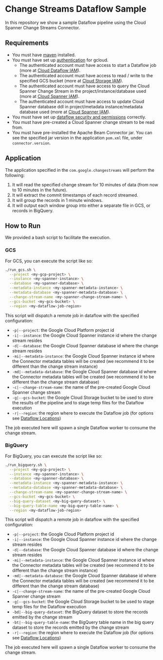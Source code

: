 # Change Streams Dataflow Sample

In this repository we show a sample Dataflow pipeline using the Cloud Spanner Change Streams Connector.

## Requirements

- You must have [maven](https://maven.apache.org/download.cgi) installed.
- You must have set up [authentication](https://cloud.google.com/docs/authentication/getting-started) for gcloud.
    - The authenticated account must have access to start a Dataflow job (more at [Cloud Dataflow IAM](https://cloud.google.com/dataflow/docs/concepts/access-control)).
    - The authenticated account must have access to read / write to the specified GCS bucket (more at [Cloud Storage IAM](https://cloud.google.com/storage/docs/access-control/iam-roles)).
    - The authenticated account must have access to query the Cloud Spanner Change Stream in the project/instance/database used (more at [Cloud Spanner IAM](https://cloud.google.com/spanner/docs/iam)).
    - The authenticated account must have access to update Cloud Spanner database ddl in project/metadata instance/metadata database used (more at [Cloud Spanner IAM](https://cloud.google.com/spanner/docs/iam)).
- You must have set up [dataflow security and permissions](https://cloud.google.com/dataflow/docs/concepts/security-and-permissions#security_and_permissions_for_local_pipelines) correctly.
- You must have pre-created a Cloud Spanner change stream to be read from.
- You must have pre-installed the Apache Beam Connector jar. You can see the specified jar version in the application `pom.xml` file, under `connector.version`.

## Application

The application specified in the `com.google.changestreams` will perform the following:

1. It will read the specified change stream for 10 minutes of data (from now to 10 minutes in the future).
2. It will extract the commit timestamps of each record streamed.
3. It will group the records in 1 minute windows.
4. It will output each window group into either a separate file in GCS, or records in BigQuery.

## How to Run

We provided a bash script to facilitate the execution.

### GCS
For GCS, you can execute the script like so:

```bash
./run_gcs.sh \
  --project <my-gcp-project> \
  --instance <my-spanner-instance> \
  --database <my-spanner-database> \
  --metadata-instance <my-spanner-metadata-instance> \
  --metadata-database <my-spanner-metadata-database> \
  --change-stream-name <my-spanner-change-stream-name> \
  --gcs-bucket <my-gcs-bucket> \
  --region <my-dataflow-job-region>
```

This script will dispatch a remote job in dataflow with the specified configuration:

- `-p|--project`: the Google Cloud Platform project id
- `-i|--instance`: the Google Cloud Spanner instance id where the change stream resides
- `-d|--database`: the Google Cloud Spanner database id where the change stream resides
- `-mi|--metadata-instance`: the Google Cloud Spanner instance id where the Connector metadata tables will be created (we recommend it to be different than the change stream instance)
- `-md|--metadata-database`: the Google Cloud Spanner database id where the Connector metadata tables will be created (we recommend it to be different than the change stream database)
- `-c|--change-stream-name`: the name of the pre-created Google Cloud Spanner change stream
- `-g|--gcs-bucket`: the Google Cloud Storage bucket to be used to store the results of the pipeline and to stage temp files for the Dataflow execution
- `-r|--region`: the region where to execute the Dataflow job (for options see [Dataflow Locations](https://cloud.google.com/dataflow/docs/resources/locations))

The job executed here will spawn a single Dataflow worker to consume the change stream.

### BigQuery
For BigQuery, you can execute the script like so:

```bash
./run_bigquery.sh \
  --project <my-gcp-project> \
  --instance <my-spanner-instance> \
  --database <my-spanner-database> \
  --metadata-instance <my-spanner-metadata-instance> \
  --metadata-database <my-spanner-metadata-database> \
  --change-stream-name <my-spanner-change-stream-name> \
  --gcs-bucket <my-gcs-bucket> \
  --big-query-dataset <my-big-query-dataset> \
  --big-query-table-name <my-big-query-table-name> \
  --region <my-dataflow-job-region>
```

This script will dispatch a remote job in dataflow with the specified configuration:

- `-p|--project`: the Google Cloud Platform project id
- `-i|--instance`: the Google Cloud Spanner instance id where the change stream resides
- `-d|--database`: the Google Cloud Spanner database id where the change stream resides
- `-mi|--metadata-instance`: the Google Cloud Spanner instance id where the Connector metadata tables will be created (we recommend it to be different than the change stream instance)
- `-md|--metadata-database`: the Google Cloud Spanner database id where the Connector metadata tables will be created (we recommend it to be different than the change stream database)
- `-c|--change-stream-name`: the name of the pre-created Google Cloud Spanner change stream
- `-g|--gcs-bucket`: the Google Cloud Storage bucket to be used to stage temp files for the Dataflow execution
- `-bd|--big-query-dataset`: the BigQuery dataset to store the records emitted by the change stream
- `-bt|--big-query-table-name`: the BigQuery table name in the big query dataset to store the records emitted by the change stream
- `-r|--region`: the region where to execute the Dataflow job (for options see [Dataflow Locations](https://cloud.google.com/dataflow/docs/resources/locations))

The job executed here will spawn a single Dataflow worker to consume the change stream.